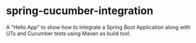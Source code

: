 # spring-cucumber-integration
A "Hello App" to show how to integrate a Spring Boot Application along with UTs and Cucumber tests using Maven as build tool.
